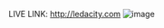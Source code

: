 LIVE LINK: http://ledacity.com
![image](https://github.com/user-attachments/assets/487a7324-72c4-4ede-8af2-9ad0cdee490c)
